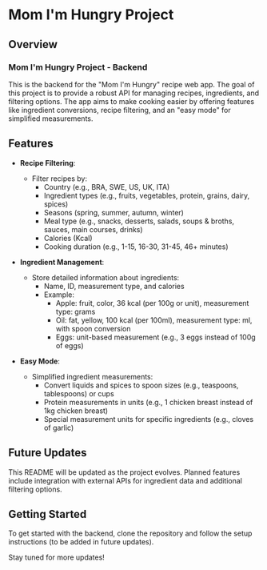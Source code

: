 # Mom I'm Hungry Project

## Overview
### Mom I'm Hungry Project - Backend
This is the backend for the "Mom I'm Hungry" recipe web app. 
The goal of this project is to provide a robust API for managing recipes, ingredients, and filtering options. 
The app aims to make cooking easier by offering features like ingredient conversions, recipe filtering, and an "easy mode" for simplified measurements.

## Features

- **Recipe Filtering**:
    - Filter recipes by:
        - Country (e.g., BRA, SWE, US, UK, ITA)
        - Ingredient types (e.g., fruits, vegetables, protein, grains, dairy, spices)
        - Seasons (spring, summer, autumn, winter)
        - Meal type (e.g., snacks, desserts, salads, soups & broths, sauces, main courses, drinks)
        - Calories (Kcal)
        - Cooking duration (e.g., 1-15, 16-30, 31-45, 46+ minutes)

- **Ingredient Management**:
    - Store detailed information about ingredients:
        - Name, ID, measurement type, and calories
        - Example:
            - Apple: fruit, color, 36 kcal (per 100g or unit), measurement type: grams
            - Oil: fat, yellow, 100 kcal (per 100ml), measurement type: ml, with spoon conversion
            - Eggs: unit-based measurement (e.g., 3 eggs instead of 100g of eggs)

- **Easy Mode**:
    - Simplified ingredient measurements:
        - Convert liquids and spices to spoon sizes (e.g., teaspoons, tablespoons) or cups
        - Protein measurements in units (e.g., 1 chicken breast instead of 1kg chicken breast)
        - Special measurement units for specific ingredients (e.g., cloves of garlic)

## Future Updates

This README will be updated as the project evolves. Planned features include integration with external APIs for ingredient data and additional filtering options.

## Getting Started

To get started with the backend, clone the repository and follow the setup instructions (to be added in future updates).

Stay tuned for more updates!
